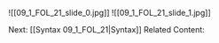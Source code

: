 

![[09_1_FOL_21_slide_0.jpg]]
![[09_1_FOL_21_slide_1.jpg]]

Next: [[Syntax 09_1_FOL_21|Syntax]]
Related Content: